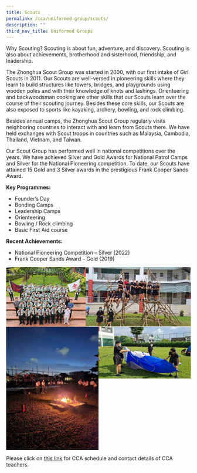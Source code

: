```yaml
---
title: Scouts
permalink: /cca/uniformed-group/scouts/
description: ""
third_nav_title: Uniformed Groups
---
```

Why Scouting? Scouting is about fun, adventure, and discovery. Scouting is also about achievements, brotherhood and sisterhood, friendship, and leadership.

The Zhonghua Scout Group was started in 2000, with our first intake of Girl Scouts in 2011. Our Scouts are well-versed in pioneering skills where they learn to build structures like towers, bridges, and playgrounds using wooden poles and with their knowledge of knots and lashings. Orienteering and backwoodsman cooking are other skills that our Scouts learn over the course of their scouting journey. Besides these core skills, our Scouts are also exposed to sports like kayaking, archery, bowling, and rock climbing.

Besides annual camps, the Zhonghua Scout Group regularly visits neighboring countries to interact with and learn from Scouts there. We have held exchanges with Scout troops in countries such as Malaysia, Cambodia, Thailand, Vietnam, and Taiwan.

Our Scout Group has performed well in national competitions over the years. We have achieved Silver and Gold Awards for National Patrol Camps and Silver for the National Pioneering competition. To date, our Scouts have attained 15 Gold and 3 Silver awards in the prestigious Frank Cooper Sands Award.

**Key Programmes:**
* Founder’s Day
* Bonding Camps
* Leadership Camps
* Orienteering
* Bowling / Rock climbing
* Basic First Aid course

**Recent Achievements:**
* National Pioneering Competition – Silver (2022)
* Frank Cooper Sands Award – Gold (2019)

<img src="/images/scoutss1.jpg" style="width:43%" align="left">
<img src="/images/scoutss2.jpg" style="width:57%" align="right">

<br clear="left">

<img src="/images/scoutss3.jpg" style="width:50%" align="left">
<img src="/images/scoutss4.jpg" style="width:50%" align="right">

<br clear="left">

Please click on [this link](https://www.zhonghuasec.moe.edu.sg/cca/schedule/) for CCA schedule and contact details of CCA teachers.